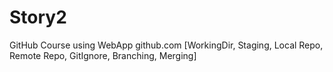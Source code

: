 # Story2
GitHub Course using WebApp github.com [WorkingDir, Staging, Local Repo, Remote Repo, GitIgnore, Branching, Merging]
